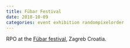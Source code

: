 ```yaml
---
title: Fübar Festival
date: 2018-10-09
categories: event exhibition randompixelorder
---
```

RPO at the <a href="https://fubar.space/2018/random-pixel-order/" target="_blank">Fübar festival</a>, Zagreb Croatia. 